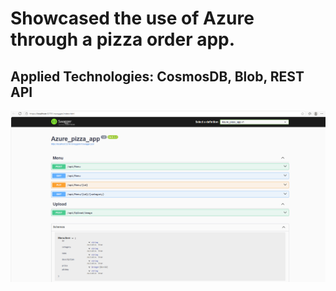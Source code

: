 # Showcased the use of Azure through a pizza order app.
## Applied Technologies: CosmosDB, Blob, REST API


![alt text](./images/swagger.png)